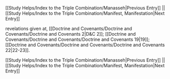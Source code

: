 [[Study Helps/Index to the Triple Combination/Manasseh|Previous Entry]]  ||  [[Study Helps/Index to the Triple Combination/Manifest, Manifestation|Next Entry]]

 revelations given at, [[Doctrine and Covenants/Doctrine and Covenants/Doctrine and Covenants 2|D&C 2]]; [[Doctrine and Covenants/Doctrine and Covenants/Doctrine and Covenants 19|19]]; [[Doctrine and Covenants/Doctrine and Covenants/Doctrine and Covenants 22|22-23]].

[[Study Helps/Index to the Triple Combination/Manasseh|Previous Entry]]  ||  [[Study Helps/Index to the Triple Combination/Manifest, Manifestation|Next Entry]]